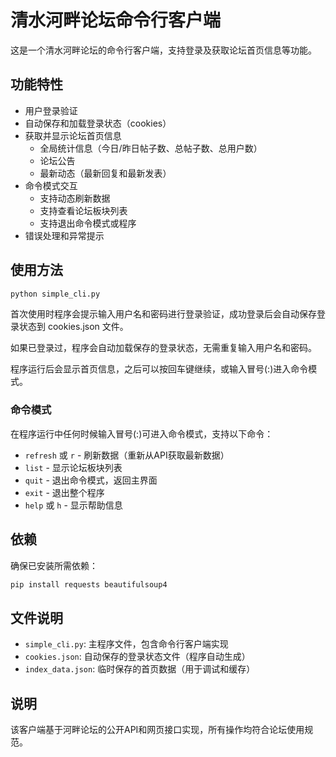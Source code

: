 # 清水河畔论坛命令行客户端

这是一个清水河畔论坛的命令行客户端，支持登录及获取论坛首页信息等功能。

## 功能特性

- 用户登录验证
- 自动保存和加载登录状态（cookies）
- 获取并显示论坛首页信息
  - 全局统计信息（今日/昨日帖子数、总帖子数、总用户数）
  - 论坛公告
  - 最新动态（最新回复和最新发表）
- 命令模式交互
  - 支持动态刷新数据
  - 支持查看论坛板块列表
  - 支持退出命令模式或程序
- 错误处理和异常提示

## 使用方法

```bash
python simple_cli.py
```

首次使用时程序会提示输入用户名和密码进行登录验证，成功登录后会自动保存登录状态到 cookies.json 文件。

如果已登录过，程序会自动加载保存的登录状态，无需重复输入用户名和密码。

程序运行后会显示首页信息，之后可以按回车键继续，或输入冒号(:)进入命令模式。

### 命令模式

在程序运行中任何时候输入冒号(:)可进入命令模式，支持以下命令：

- `refresh` 或 `r` - 刷新数据（重新从API获取最新数据）
- `list` - 显示论坛板块列表
- `quit` - 退出命令模式，返回主界面
- `exit` - 退出整个程序
- `help` 或 `h` - 显示帮助信息

## 依赖

确保已安装所需依赖：

```bash
pip install requests beautifulsoup4
```

## 文件说明

- `simple_cli.py`: 主程序文件，包含命令行客户端实现
- `cookies.json`: 自动保存的登录状态文件（程序自动生成）
- `index_data.json`: 临时保存的首页数据（用于调试和缓存）

## 说明

该客户端基于河畔论坛的公开API和网页接口实现，所有操作均符合论坛使用规范。